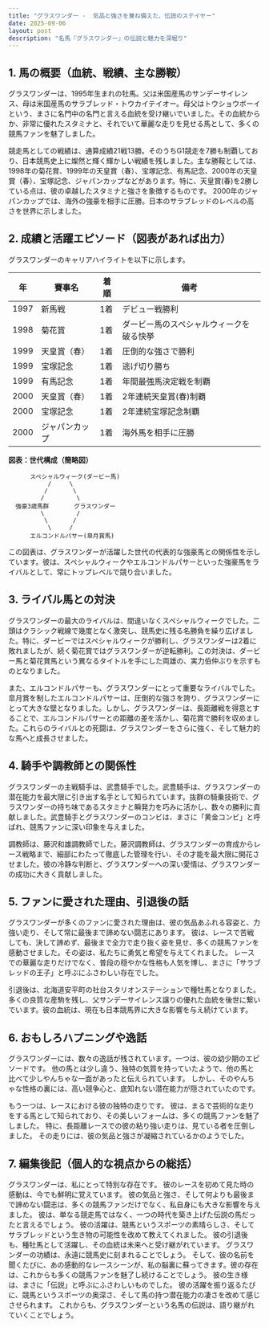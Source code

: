 ```yaml
---
title: "グラスワンダー -  気品と強さを兼ね備えた、伝説のステイヤー"
date: 2025-09-06
layout: post
description: "名馬『グラスワンダー』の伝説と魅力を深堀り"
---
```


## 1. 馬の概要（血統、戦績、主な勝鞍）

グラスワンダーは、1995年生まれの牡馬。父は米国産馬のサンデーサイレンス、母は米国産馬のサラブレッド・トウカイテイオー。母父はトウショウボーイという、まさに名門中の名門と言える血統を受け継いでいました。その血統からか、非常に優れたスタミナと、それでいて華麗な走りを見せる馬として、多くの競馬ファンを魅了しました。

競走馬としての戦績は、通算成績21戦13勝。そのうちG1競走を7勝も制覇しており、日本競馬史上に燦然と輝く輝かしい戦績を残しました。主な勝鞍としては、1998年の菊花賞、1999年の天皇賞（春）、宝塚記念、有馬記念、2000年の天皇賞（春）、宝塚記念、ジャパンカップなどがあります。特に、天皇賞(春)を2勝している点は、彼の卓越したスタミナと強さを象徴するものです。  2000年のジャパンカップでは、海外の強豪を相手に圧勝。日本のサラブレッドのレベルの高さを世界に示しました。


## 2. 成績と活躍エピソード（図表があれば出力）

グラスワンダーのキャリアハイライトを以下に示します。

| 年 | 賽事名          | 着順 | 備考                                     |
|---|-----------------|-----|------------------------------------------|
| 1997 | 新馬戦          | 1着 | デビュー戦勝利                            |
| 1998 | 菊花賞          | 1着 | ダービー馬のスペシャルウィークを破る快挙 |
| 1999 | 天皇賞（春）    | 1着 | 圧倒的な強さで勝利                       |
| 1999 | 宝塚記念        | 1着 | 逃げ切り勝ち                             |
| 1999 | 有馬記念        | 1着 | 年間最強馬決定戦を制覇                   |
| 2000 | 天皇賞（春）    | 1着 | 2年連続天皇賞(春)制覇                   |
| 2000 | 宝塚記念        | 1着 | 2年連続宝塚記念制覇                     |
| 2000 | ジャパンカップ  | 1着 | 海外馬を相手に圧勝                       |


**図表：世代構成（簡略図）**

```
      スペシャルウィーク(ダービー馬)
           /     \
          /       \
         /         \
  強豪3歳馬群       グラスワンダー
         \         /
          \       /
           \     /
      エルコンドルパサー(皐月賞馬)
```

この図表は、グラスワンダーが活躍した世代の代表的な強豪馬との関係性を示しています。彼は、スペシャルウィークやエルコンドルパサーといった強豪馬をライバルとして、常にトップレベルで競り合いました。


## 3. ライバル馬との対決

グラスワンダーの最大のライバルは、間違いなくスペシャルウィークでした。二頭はクラシック戦線で幾度となく激突し、競馬史に残る名勝負を繰り広げました。特に、ダービーではスペシャルウィークが勝利し、グラスワンダーは2着に敗れましたが、続く菊花賞ではグラスワンダーが逆転勝利。この対決は、ダービー馬と菊花賞馬という異なるタイトルを手にした両雄の、実力伯仲ぶりを示すものとなりました。

また、エルコンドルパサーも、グラスワンダーにとって重要なライバルでした。皐月賞を制したエルコンドルパサーは、圧倒的な強さを誇り、グラスワンダーにとって大きな壁となりました。しかし、グラスワンダーは、長距離戦を得意とすることで、エルコンドルパサーとの距離の差を活かし、菊花賞で勝利を収めました。これらのライバルとの死闘は、グラスワンダーをさらに強く、そして魅力的な馬へと成長させました。


## 4. 騎手や調教師との関係性

グラスワンダーの主戦騎手は、武豊騎手でした。武豊騎手は、グラスワンダーの潜在能力を最大限に引き出す名手として知られています。抜群の騎乗技術で、グラスワンダーの持ち味であるスタミナと瞬発力を巧みに活かし、数々の勝利に貢献しました。武豊騎手とグラスワンダーのコンビは、まさに「黄金コンビ」と呼ばれ、競馬ファンに深い印象を与えました。

調教師は、藤沢和雄調教師でした。藤沢調教師は、グラスワンダーの育成からレース戦略まで、細部にわたって徹底した管理を行い、その才能を最大限に開花させました。彼の冷静な判断と、グラスワンダーへの深い愛情は、グラスワンダーの成功に大きく貢献しました。


## 5. ファンに愛された理由、引退後の話

グラスワンダーが多くのファンに愛された理由は、彼の気品あふれる容姿と、力強い走り、そして常に最後まで諦めない闘志にあります。  彼は、レースで苦戦しても、決して諦めず、最後まで全力で走り抜く姿を見せ、多くの競馬ファンを感動させました。その姿は、私たちに勇気と希望を与えてくれました。  レースでの華麗な走りだけでなく、普段の穏やかな性格も人気を博し、まさに「サラブレッドの王子」と呼ぶにふさわしい存在でした。

引退後は、北海道安平町の社台スタリオンステーションで種牡馬となりました。多くの良質な産駒を残し、父サンデーサイレンス譲りの優れた血統を後世に繋いでいます。彼の血統は、現在も日本競馬界に大きな影響を与え続けています。


## 6. おもしろハプニングや逸話

グラスワンダーには、数々の逸話が残されています。一つは、彼の幼少期のエピソードです。  他の馬とは少し違う、独特の気質を持っていたようで、他の馬と比べて少しやんちゃな一面があったと伝えられています。  しかし、そのやんちゃな性格の裏には、高い競争心と、底知れない潜在能力が隠されていたのです。

もう一つは、レースにおける彼の独特の走りです。  彼は、まるで芸術的な走りをする馬として知られており、その美しいフォームは、多くの競馬ファンを魅了しました。  特に、長距離レースでの彼の粘り強い走りは、見ている者を圧倒しました。  その走りには、彼の気品と強さが凝縮されているかのようでした。


## 7. 編集後記（個人的な視点からの総括）

グラスワンダーは、私にとって特別な存在です。  彼のレースを初めて見た時の感動は、今でも鮮明に覚えています。  彼の気品と強さ、そして何よりも最後まで諦めない闘志は、多くの競馬ファンだけでなく、私自身にも大きな影響を与えました。  彼は、単なる競走馬ではなく、一つの時代を築き上げた伝説の馬だったと言えるでしょう。  彼の活躍は、競馬というスポーツの素晴らしさ、そしてサラブレッドという生き物の可能性を改めて教えてくれました。  彼の引退後も、種牡馬として活躍し、その血統は未来へと受け継がれています。  グラスワンダーの功績は、永遠に競馬史に刻まれることでしょう。  そして、彼の名前を聞くたびに、あの感動的なレースシーンが、私の脳裏に蘇ってきます。彼の存在は、これからも多くの競馬ファンを魅了し続けることでしょう。  彼の生き様は、まさに「伝説」と呼ぶにふさわしいものでした。  彼の活躍を振り返るたびに、競馬というスポーツの奥深さ、そして馬の持つ潜在能力の凄さを改めて感じさせられます。  これからも、グラスワンダーという名馬の伝説は、語り継がれていくことでしょう。
